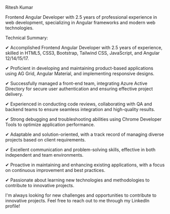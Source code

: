 Ritesh Kumar

Frontend Angular Developer with 2.5 years of professional experience in web development, specializing in Angular frameworks and modern web technologies.

Technical Summary:

✔ Accomplished Frontend Angular Developer with 2.5 years of experience, skilled in HTML5, CSS3, Bootstrap, Tailwind CSS, JavaScript, and Angular 12/14/15/17.

✔ Proficient in developing and maintaining product-based applications using AG Grid, Angular Material, and implementing responsive designs.

✔ Successfully managed a front-end team, integrating Azure Active Directory for secure user authentication and ensuring effective project delivery.

✔ Experienced in conducting code reviews, collaborating with QA and backend teams to ensure seamless integration and high-quality results.

✔ Strong debugging and troubleshooting abilities using Chrome Developer Tools to optimize application performance.

✔ Adaptable and solution-oriented, with a track record of managing diverse projects based on client requirements.

✔ Excellent communication and problem-solving skills, effective in both independent and team environments.

✔ Proactive in maintaining and enhancing existing applications, with a focus on continuous improvement and best practices.

✔ Passionate about learning new technologies and methodologies to contribute to innovative projects.

I'm always looking for new challenges and opportunities to contribute to innovative projects. Feel free to reach out to me through my LinkedIn profile!

<!---
riteshkumar019/riteshkumar019 is a ✨ special ✨ repository because its `README.md` (this file) appears on your GitHub profile.
You can click the Preview link to take a look at your changes.
--->
